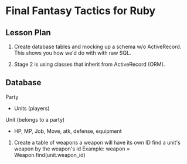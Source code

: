 # Final Fantasy Tactics for Ruby

## Lesson Plan

1. Create database tables and mocking up a schema w/o ActiveRecord.
   This shows you how we'd do with with raw SQL. 

2. Stage 2 is using classes that inherit from ActiveRecord (ORM).

## Database

Party
 - Units (players)

Unit (belongs to a party)
 - HP, MP, Job, Move, atk, defense, equipment

1. Create a table of weapons
   a weapon will have its own ID
   find a unit's weapon by the weapon's id
   Example: weapon = Weapon.find(unit.weapon_id)
